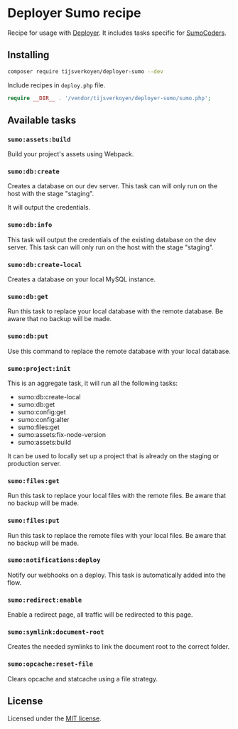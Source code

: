 # Deployer Sumo recipe

Recipe for usage with [Deployer](https://deployer.org/). It includes tasks
specific for [SumoCoders](https://sumocoders.be).

## Installing

~~~sh
composer require tijsverkoyen/deployer-sumo --dev
~~~

Include recipes in `deploy.php` file.

```php
require __DIR__ . '/vendor/tijsverkoyen/deployer-sumo/sumo.php';
```


## Available tasks

### `sumo:assets:build`

Build your project's assets using Webpack.

### `sumo:db:create`

Creates a database on our dev server. This task can will only run on the
host with the stage "staging".

It will output the credentials.

### `sumo:db:info`

This task will output the credentials of the existing database on the dev server.
This task can will only run on the host with the stage "staging".

### `sumo:db:create-local`

Creates a database on your local MySQL instance.

### `sumo:db:get`

Run this task to replace your local database with the remote database.
Be aware that no backup will be made.

### `sumo:db:put`

Use this command to replace the remote database with your local database.

### `sumo:project:init`

This is an aggregate task, it will run all the following tasks:
* sumo:db:create-local
* sumo:db:get
* sumo:config:get
* sumo:config:alter
* sumo:files:get
* sumo:assets:fix-node-version
* sumo:assets:build

It can be used to locally set up a project that is already on the staging or production server.
### `sumo:files:get`

Run this task to replace your local files with the remote files.
Be aware that no backup will be made.

### `sumo:files:put`

Run this task to replace the remote files with your local files.
Be aware that no backup will be made.

### `sumo:notifications:deploy`   

Notify our webhooks on a deploy. This task is automatically added into the flow.

### `sumo:redirect:enable`
        
Enable a redirect page, all traffic will be redirected to this page.
  
### `sumo:symlink:document-root`
  
Creates the needed symlinks to link the document root to the correct folder.

### `sumo:opcache:reset-file`

Clears opcache and statcache using a file strategy.
  

## License

Licensed under the [MIT license](https://github.com/tijsverkoyen/deployer-sumo/blob/master/LICENSE).
